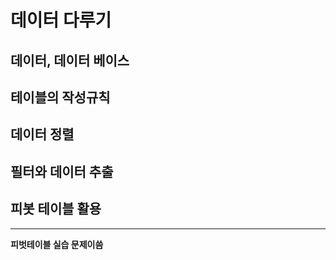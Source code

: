 # 데이터 다루기

## 데이터, 데이터 베이스

## 테이블의 작성규칙

## 데이터 정렬

## 필터와 데이터 추출

## 피봇 테이블 활용



---

**피벗테이블 실습 문제이씀**
